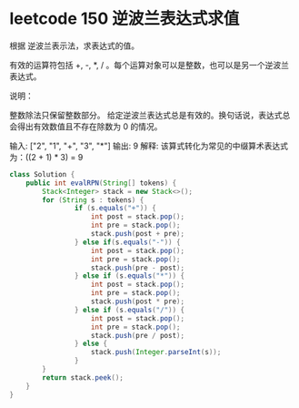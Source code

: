 # leetcode 150 逆波兰表达式求值

根据 逆波兰表示法，求表达式的值。

有效的运算符包括 +, -, *, / 。每个运算对象可以是整数，也可以是另一个逆波兰表达式。

说明：

整数除法只保留整数部分。
给定逆波兰表达式总是有效的。换句话说，表达式总会得出有效数值且不存在除数为 0 的情况。


输入: ["2", "1", "+", "3", "*"]
输出: 9
解释: 该算式转化为常见的中缀算术表达式为：((2 + 1) * 3) = 9


```java
class Solution {
    public int evalRPN(String[] tokens) {
        Stack<Integer> stack = new Stack<>();
        for (String s : tokens) {
                if (s.equals("+")) {
                    int post = stack.pop();
                    int pre = stack.pop();
                    stack.push(post + pre);
                } else if(s.equals("-")) {
                    int post = stack.pop();
                    int pre = stack.pop();
                    stack.push(pre - post);
                } else if (s.equals("*")) {
                    int post = stack.pop();
                    int pre = stack.pop();
                    stack.push(post * pre);
                } else if (s.equals("/")) {
                    int post = stack.pop();
                    int pre = stack.pop();
                    stack.push(pre / post);
                } else {
                    stack.push(Integer.parseInt(s));
                }
        }
        return stack.peek();
    }
}
```